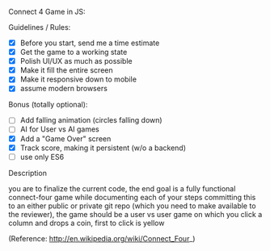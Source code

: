 Connect 4 Game in JS:

Guidelines / Rules:
- [x] Before you start, send me a time estimate
- [x] Get the game to a working state
- [x] Polish UI/UX as much as possible
- [x] Make it fill the entire screen
- [x] Make it responsive down to mobile
- [x] assume modern browsers

Bonus (totally optional):
- [ ] Add falling animation (circles falling down)
- [ ] AI for User vs AI games
- [x] Add a "Game Over" screen
- [x] Track score, making it persistent (w/o a backend)
- [ ] use only ES6

Description
 
you are to finalize the current code, the end goal is a fully functional connect-four game
while documenting each of your steps committing this to an either public or private git repo
(which you need to make available to the reviewer), the game should be a user vs user game on which
you click a column and drops a coin, first to click is yellow
 
(Reference: http://en.wikipedia.org/wiki/Connect_Four_)